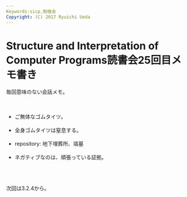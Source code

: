 ```yaml
---
Keywords:sicp,勉強会
Copyright: (C) 2017 Ryuichi Ueda
---
```

# Structure and Interpretation of Computer Programs読書会25回目メモ書き
毎回意味のない会話メモ。<br />
<br />
<ul><br />
 <li>ご無体なゴムタイツ。</li><br />
 <li>全身ゴムタイツは窒息する。</li><br />
 <li>repository: 地下埋葬所、墳墓</li><br />
 <li>ネガティブなのは、頑張っている証拠。</li><br />
</ul><br />
<br />
次回は3.2.4から。
